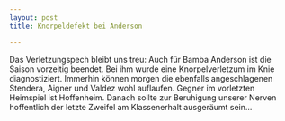 ```yaml
---
layout: post
title: Knorpeldefekt bei Anderson

---
```


Das Verletzungspech bleibt uns treu: Auch für Bamba Anderson ist die Saison vorzeitig beendet. Bei ihm wurde eine Knorpelverletzum im Knie diagnostiziert. Immerhin können morgen die ebenfalls angeschlagenen Stendera, Aigner und Valdez wohl auflaufen. Gegner im vorletzten Heimspiel ist Hoffenheim. Danach sollte zur Beruhigung unserer Nerven hoffentlich der letzte Zweifel am Klassenerhalt ausgeräumt sein...


